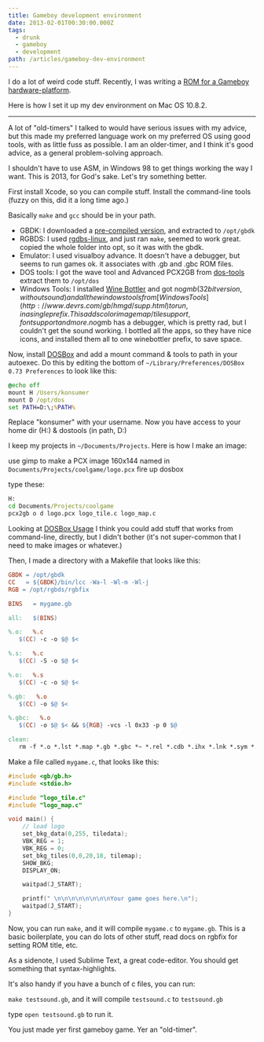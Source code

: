 ```yaml
---
title: Gameboy development environment
date: 2013-02-01T00:30:00.000Z
tags:
  - drunk
  - gameboy
  - development
path: /articles/gameboy-dev-environment
---
```


I do a lot of weird code stuff.  Recently, I was writing a [ROM for a Gameboy hardware-platform](https://github.com/konsumer/dkart).

Here is how I set it up my dev environment on Mac OS 10.8.2.

---

A lot of "old-timers" I talked to would have serious issues with my advice, but this made my preferred language work on my preferred OS using good tools, with as little fuss as possible. I am an older-timer, and I think it's good advice, as a general problem-solving approach.

I shouldn't have to use ASM, in Windows 98 to get things working the way I want. This is 2013, for God's sake. Let's try something better.

First install Xcode, so you can compile stuff. Install the command-line tools (fuzzy on this, did it a long time ago.)

Basically `make` and `gcc` should be in your path.

*  GBDK: I downloaded a [pre-compiled version](http://www.rpgmaker.it/proflame/gbdk.zip), and extracted to `/opt/gbdk`
*  RGBDS: I used [rgdbs-linux](http://github.com/bentley/rgbds/), and just ran `make`, seemed to work great. copied the whole folder into opt, so it was with the gbdk.
*  Emulator: I used visualboy advance. It doesn't have a debugger, but seems to run games ok. it associates with .gb and .gbc ROM files.
*  DOS tools: I got the wave tool and Advanced PCX2GB from [dos-tools](http://www.yvan256.net/projects/gameboy) extract them to `/opt/dos`
*  Windows Tools: I installed [Wine Bottler](http://winebottler.kronenberg.org/) and got no$gmb (32bit version, without sound) and all the windows tools from [Windows Tools](http://www.devrs.com/gb/hmgd/supp.html) to run, in a single prefix. This adds color image map/tile support, font support and more. no$gmb has a debugger, which is pretty rad, but I couldn't get the sound working. I bottled all the apps, so they have nice icons, and installed them all to one winebottler prefix, to save space. 

Now, install [DOSBox](http://www.dosbox.com) and add a mount command & tools to path in your autoexec. Do this by editing the bottom of `~/Library/Preferences/DOSBox 0.73 Preferences` to look like this:

```bat
@echo off
mount H /Users/konsumer
mount D /opt/dos
set PATH=D:\;%PATH%
```

Replace "konsumer" with your username. Now you have access to your home dir (H:) & dostools (in path, D:)

I keep my projects in `~/Documents/Projects`. Here is how I make an image:

use gimp to make a PCX image 160x144 named in `Documents/Projects/coolgame/logo.pcx`
fire up dosbox

type these:

```bat
H:
cd Documents/Projects/coolgame
pcx2gb o d logo.pcx logo_tile.c logo_map.c
```

Looking at [DOSBox Usage](http://www.dosbox.com/wiki/Usage) I think you could add stuff that works from command-line, directly, but I didn't bother (it's not super-common that I need to make images or whatever.)

Then, I made a directory with a Makefile that looks like this:

```makefile
GBDK = /opt/gbdk
CC   = ${GBDK}/bin/lcc -Wa-l -Wl-m -Wl-j
RGB = /opt/rgbds/rgbfix

BINS   = mygame.gb

all:   $(BINS)

%.o:   %.c
   $(CC) -c -o $@ $<

%.s:   %.c
   $(CC) -S -o $@ $<

%.o:   %.s
   $(CC) -c -o $@ $<

%.gb:   %.o
   $(CC) -o $@ $<

%.gbc:   %.o
   $(CC) -o $@ $< && ${RGB} -vcs -l 0x33 -p 0 $@

clean:
   rm -f *.o *.lst *.map *.gb *.gbc *~ *.rel *.cdb *.ihx *.lnk *.sym *.asm
```

Make a file called `mygame.c`, that looks like this:

```c
#include <gb/gb.h>
#include <stdio.h>

#include "logo_tile.c"
#include "logo_map.c"

void main() {
    // load logo
    set_bkg_data(0,255, tiledata);
    VBK_REG = 1;
    VBK_REG = 0;
    set_bkg_tiles(0,0,20,18, tilemap);
    SHOW_BKG;
    DISPLAY_ON;

    waitpad(J_START);

    printf(" \n\n\n\n\n\n\n\nYour game goes here.\n");
    waitpad(J_START);
}
```

Now, you can run `make`, and it will compile `mygame.c` to `mygame.gb`. This is a basic boilerplate, you can do lots of other stuff, read docs on rgbfix for setting ROM title, etc.

As a sidenote, I used Sublime Text, a great code-editor. You should get something that syntax-highlights.

It's also handy if you have a bunch of c files, you can run:

`make testsound.gb`, and it will compile `testsound.c` to `testsound.gb`

type `open testsound.gb` to run it.

You just made yer first gameboy game. Yer an "old-timer".



